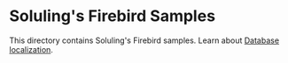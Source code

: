 # Soluling's Firebird Samples

This directory contains Soluling's Firebird samples. Learn about [Database localization](https://www.soluling.com/Help/Database/Index.htm).

